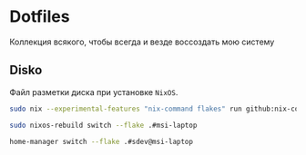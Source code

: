 # Dotfiles

Коллекция всякого, чтобы всегда и везде воссоздать мою систему

## Disko

Файл разметки диска при установке `NixOS`.

```bash
sudo nix --experimental-features "nix-command flakes" run github:nix-community/disko/latest -- --mode destroy,format,mount ./disko.nix
```

```bash
sudo nixos-rebuild switch --flake .#msi-laptop
```

```bash
home-manager switch --flake .#sdev@msi-laptop
```
